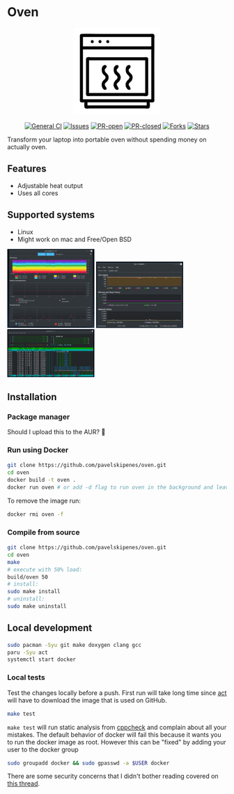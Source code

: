 # Oven
<div style="text-align:center">
    <img src="./docs/logo.svg" height="200"></img>

[![General CI](https://github.com/pavelnoen94/oven/workflows/General%20CI/badge.svg)](https://github.com/pavelnoen94/oven/workflows/General%20CI/badge.svg)
[![Issues](https://img.shields.io/github/issues/pavelnoen94/oven.svg)](https://github.com/pavelnoen94/oven/issues)
[![PR-open](https://img.shields.io/github/issues-pr/pavelnoen94/oven.svg)](https://github.com/pavelnoen94/oven/pulls)
[![PR-closed](https://img.shields.io/github/issues-pr-closed/pavelnoen94/oven.svg)](https://github.com/pavelnoen94/oven/pulls)
[![Forks](https://img.shields.io/github/forks/pavelnoen94/oven.svg)](https://github.com/pavelnoen94/oven/network)
[![Stars](https://img.shields.io/github/stars/pavelnoen94/oven.svg)](https://github.com/pavelnoen94/oven/stargazers)
</div>

Transform your laptop into portable oven without spending money on actually oven.
<object data="docs/logo.svg" height="100" width="100"></object>

## Features
- Adjustable heat output
- Uses all cores

## Supported systems
- Linux
- Might work on mac and Free/Open BSD

<img src="./docs/gnome_system_monitor.png" alt="Gnome system monitor" width="200"/>
<img src="./docs/k_sys_guard.png" alt="KDE System Guard" width="200"/>
<img src="./docs/htop.png" alt="htop" width="200"/>

## Installation

### Package manager
Should I upload this to the AUR? 🤔

### Run using Docker
```bash
git clone https://github.com/pavelskipenes/oven.git
cd oven
docker build -t oven .
docker run oven # or add -d flag to run oven in the background and leave your shell interactive
```

To remove the image run:
```bash
docker rmi oven -f
```

### Compile from source
```bash
git clone https://github.com/pavelskipenes/oven.git
cd oven
make
# execute with 50% load:
build/oven 50
# install:
sudo make install
# uninstall:
sudo make uninstall
```

## Local development
```bash
sudo pacman -Syu git make doxygen clang gcc
paru -Syu act
systemctl start docker
```

### Local tests
Test the changes locally before a push. First run will take long time since [act](https://github.com/nektos/act) will have to download the image that is used on GitHub.
```bash
make test
```
`make test` will run static analysis from [cppcheck](https://github.com/danmar/cppcheck) and complain about all your mistakes.
The default behavior of docker will fail this because it wants you to run the docker image as root. However this can be "fixed" by adding your user to the docker group
```bash
sudo groupadd docker && sudo gpasswd -a $USER docker
```
There are some security concerns that I didn't bother reading covered on [this thread](https://askubuntu.com/questions/477551/how-can-i-use-docker-without-sudo).
